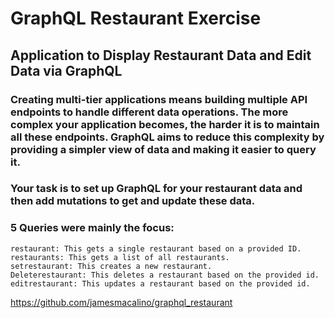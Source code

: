 # GraphQL Restaurant Exercise

## Application to Display Restaurant Data and Edit Data via GraphQL

### Creating multi-tier applications means building multiple API endpoints to handle different data operations. The more complex your application becomes, the harder it is to maintain all these endpoints. GraphQL aims to reduce this complexity by providing a simpler view of data and making it easier to query it. 

### Your task is to set up GraphQL for your restaurant data and then add mutations to get and update these data. 

### 5 Queries were mainly the focus:
    restaurant: This gets a single restaurant based on a provided ID. 
    restaurants: This gets a list of all restaurants. 
    setrestaurant: This creates a new restaurant. 
    Deleterestaurant: This deletes a restaurant based on the provided id.
    editrestaurant: This updates a restaurant based on the provided id.

https://github.com/jamesmacalino/graphql_restaurant
